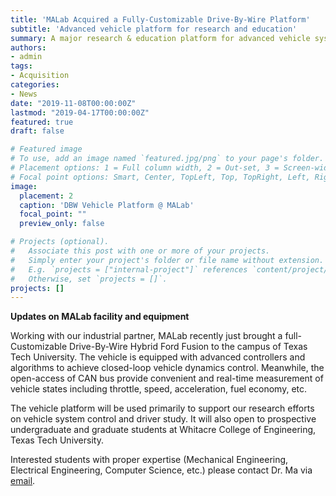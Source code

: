 ```yaml
---
title: 'MALab Acquired a Fully-Customizable Drive-By-Wire Platform'
subtitle: 'Advanced vehicle platform for research and education'
summary: A major research & education platform for advanced vehicle system control and driver study at MALab
authors:
- admin
tags:
- Acquisition
categories:
- News
date: "2019-11-08T00:00:00Z"
lastmod: "2019-04-17T00:00:00Z"
featured: true
draft: false

# Featured image
# To use, add an image named `featured.jpg/png` to your page's folder.
# Placement options: 1 = Full column width, 2 = Out-set, 3 = Screen-width
# Focal point options: Smart, Center, TopLeft, Top, TopRight, Left, Right, BottomLeft, Bottom, BottomRight
image:
  placement: 2
  caption: 'DBW Vehicle Platform @ MALab'
  focal_point: ""
  preview_only: false

# Projects (optional).
#   Associate this post with one or more of your projects.
#   Simply enter your project's folder or file name without extension.
#   E.g. `projects = ["internal-project"]` references `content/project/deep-learning/index.md`.
#   Otherwise, set `projects = []`.
projects: []
---
```


**Updates on MALab facility and equipment**

Working with our industrial partner, MALab recently just brought a full-Customizable Drive-By-Wire Hybrid Ford Fusion to the campus of Texas Tech University. The vehicle is equipped with advanced controllers and algorithms to achieve closed-loop vehicle dynamics control. Meanwhile, the open-access of CAN bus provide convenient and real-time measurement of vehicle states including throttle, speed, acceleration, fuel economy, etc.

The vehicle platform will be used primarily to support our research efforts on vehicle system control and driver study. It will also open to prospective undergraduate and graduate students at Whitacre College of Engineering, Texas Tech University.

Interested students with proper expertise (Mechanical Engineering, Electrical Engineering, Computer Science, etc.) please contact Dr. Ma via [email](mailto:yao.ma@ttu.edu).

